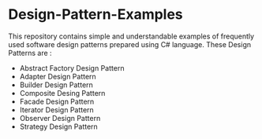# Design-Pattern-Examples
This repository contains simple and understandable examples of frequently used software design patterns prepared using C# language.
These Design Patterns are :
- Abstract Factory Design Pattern
- Adapter Design Pattern
- Builder Design Pattern
- Composite Desing Pattern
- Facade Design Pattern
- Iterator Design Pattern
- Observer Design Pattern
- Strategy Design Pattern

